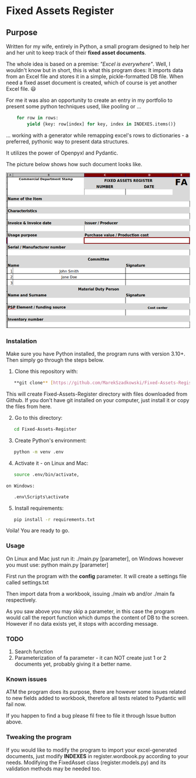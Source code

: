 # Fixed Assets Register

## Purpose

Written for my wife, entirely in Python, a small program designed to help her and her unit to keep track of their **fixed asset documents**.

The whole idea is based on a premise: *"Excel is everywhere"*. Well, I wouldn't know but in short, this is what this program does: It imports data from an Excel file and stores it in a simple, pickle-formatted DB file. When need a fixed asset document is created, which of course is yet another Excel file. :smiley:

For me it was also an opportunity to create an entry in my portfolio to present some python techniques used, like pooling or ...

```python
    for row in rows:
        yield {key: row[index] for key, index in INDEXES.items()}
```

... working with a generator while remapping excel's rows to dictionaries - a preferred, pythonic way to present data structures.

It utilizes the power of Openpyxl and Pydantic.

The picture below shows how such document looks like.

![Fixed Asset Document (excel)](fixed-asset-document.png "Fixed Asset Document")

### Instalation

Make sure you have Python installed, the program runs with version 3.10+. Then simply go through the steps below.

1. Clone this repository with:
```sh
   **git clone** [https://github.com/MarekSzadkowski/Fixed-Assets-Register.git](https://github.com/MarekSzadkowski/Fixed-Assets-Register.git)
```
This will create Fixed-Assets-Register directory with files downloaded from Github. If you don't have git installed on your computer, just install it or copy the files from here.

2. Go to this directory:
```sh
   cd Fixed-Assets-Register
```
3. Create Python's environment:
```sh
   python -m venv .env
```
4. Activate it - on Linux and Mac:
```sh
   source .env/bin/activate,
```
    on Windows:
```sh
   .env\Scripts\activate
```
5. Install requirements:
```sh
   pip install -r requirements.txt
```

Voila! You are ready to go.

### Usage

On Linux and Mac just run it: ./main.py \[parameter\], on Windows however you must use: python main.py \[parameter\]

First run the program with the **config** parameter. It will create a settings file called settings.txt

Then import data from a workbook, issuing ./main wb and/or ./main fa respectively.

As you saw above you may skip a parameter, in this case the program would call the report function which dumps the content of DB to the screen. However if no data exists yet, it stops with according message.

### TODO

1. Search function
2. Parameterization of fa parameter - it can NOT create just 1 or 2 documents yet, probably giving it a better name.

### Known issues

ATM the program does its purpose, there are however some issues related to new fields added to workbook, therefore all tests related to Pydantic will fail now.

If you happen to find a bug please fil free to file it through Issue button above.

### Tweaking the program

If you would like to modify the program to import your excel-generated documents, just modify **INDEXES** in register.wordbook.py according to your needs. Modifying the FixedAsset class (register.models.py) and its validation methods may be needed too.

